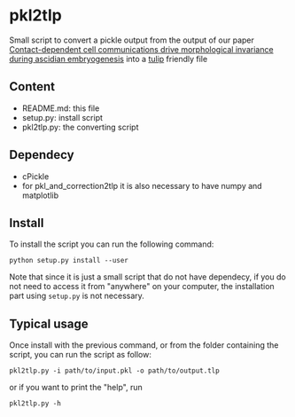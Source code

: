# pkl2tlp

Small script to convert a pickle output from the output of our paper [Contact-dependent cell communications drive morphological invariance during ascidian embryogenesis](https://www.biorxiv.org/content/early/2018/02/22/238741.1 "ASTEC") into a [tulip](http://tulip.labri.fr/TulipDrupal/ "tulip") friendly file

## Content
- README.md: this file
- setup.py: install script
- pkl2tlp.py: the converting script

## Dependecy
- cPickle
- for pkl_and_correction2tlp it is also necessary to have numpy and matplotlib

## Install
To install the script you can run the following command:
```shell
python setup.py install --user
```
Note that since it is just a small script that do not have dependecy, if you do not need to access it from "anywhere" on your computer, the installation part using ```setup.py``` is not necessary.

## Typical usage
Once install with the previous command, or from the folder containing the script, you can run the script as follow:
```shell
pkl2tlp.py -i path/to/input.pkl -o path/to/output.tlp
```
or if you want to print the "help", run 
```shell
pkl2tlp.py -h
```
